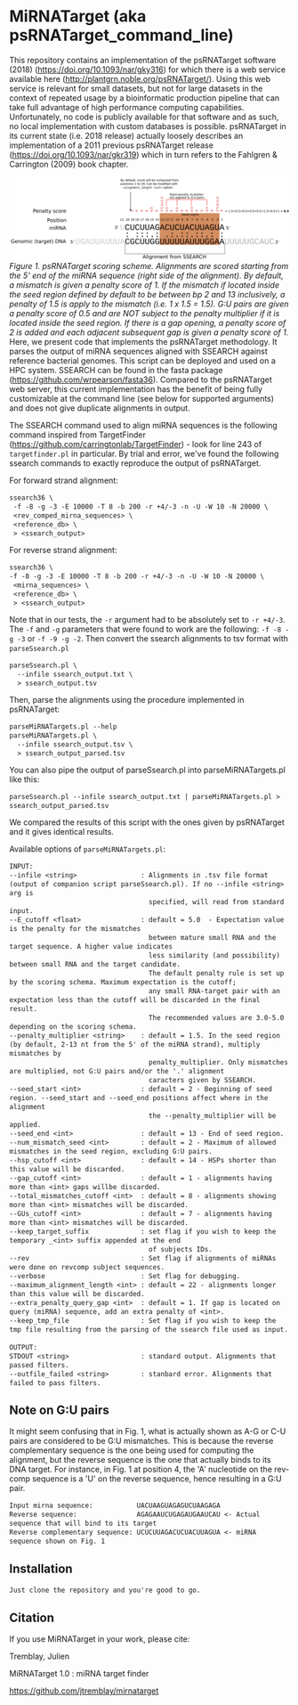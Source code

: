 # MiRNATarget (aka psRNATarget_command_line)

This repository contains an implementation of the psRNATarget software (2018) (https://doi.org/10.1093/nar/gky316) for which there is a web service available here (http://plantgrn.noble.org/psRNATarget/). Using this web service is relevant for small datasets, but not for large datasets in the context of repeated usage by a bioinformatic production pipeline that can take full advantage of high performance computing capabilities. Unfortunately, no code is publicly available for that software and as such, no local implementation with custom databases is possible. psRNATarget in its current state (i.e. 2018 release) actually loosely describes an implementation of a 2011 previous psRNATarget release (https://doi.org/10.1093/nar/gkr319) which in turn refers to the Fahlgren & Carrington (2009) book chapter.

![Figure 1](./mirnatarget_fig1.png)
*Figure 1. psRNATarget scoring scheme.
Alignments are scored starting from the 5' end of the miRNA sequence (right side of the alignment). By default, a mismatch is given a penalty score of 1. If the mismatch if located inside the seed region defined by default to be between bp 2 and 13 inclusively, a penalty of 1.5 is apply to the mismatch (i.e. 1 x 1.5 = 1.5). G:U pairs are given a penalty score of 0.5 and are NOT subject to the penalty multiplier if it is located inside the seed region. If there is a gap opening, a penalty score of 2 is added and each adjacent subsequent gap is given a penalty score of 1.*
Here, we present code that implements the psRNATarget methodology. It parses the output of miRNA sequences aligned with SSEARCH against reference bacterial genomes. This script can be deployed and used on a HPC system. SSEARCH can be found in the fasta package (https://github.com/wrpearson/fasta36). Compared to the psRNATarget web server, this current implementation has the benefit of being fully customizable at the command line (see below for supported arguments) and does not give duplicate alignments in output.

The SSEARCH command used to align miRNA sequences is the following command inspired from TargetFinder (https://github.com/carringtonlab/TargetFinder) - look for line 243 of ```targetfinder.pl``` in particular. By trial and error, we've found the following ssearch commands to exactly reproduce the output of psRNATarget.

For forward strand alignment:
```
ssearch36 \
 -f -8 -g -3 -E 10000 -T 8 -b 200 -r +4/-3 -n -U -W 10 -N 20000 \
 <rev_comped_mirna_sequences> \
 <reference_db> \
 > <ssearch_output>
```

For reverse strand alignment:
```
ssearch36 \
-f -8 -g -3 -E 10000 -T 8 -b 200 -r +4/-3 -n -U -W 10 -N 20000 \
 <mirna_sequences> \
 <reference_db> \
 > <ssearch_output>
```
Note that in our tests, the ```-r``` argument had to be absolutely set to ```-r +4/-3```. The ```-f``` and ```-g``` parameters that were found to work are the following:
```-f -8 -g -3``` or ```-f -9 -g -2```.
Then convert the ssearch alignments to tsv format with ```parseSsearch.pl```
```
parseSsearch.pl \
  --infile ssearch_output.txt \
  > ssearch_output.tsv
```

Then, parse the alignments using the procedure implemented in psRNATarget:
```
parseMiRNATargets.pl --help
parseMiRNATargets.pl \
  --infile ssearch_output.tsv \
  > ssearch_output_parsed.tsv
```
You can also pipe the output of parseSsearch.pl into parseMiRNATargets.pl like this:
```
parseSsearch.pl --infile ssearch_output.txt | parseMiRNATargets.pl > ssearch_output_parsed.tsv
```

We compared the results of this script with the ones given by psRNATarget and it gives identical results. 

Available options of ```parseMiRNATargets.pl```:
```
INPUT:
--infile <string>                : Alignments in .tsv file format (output of companion script parseSsearch.pl). If no --infile <string> arg is 
                                   specified, will read from standard input.
--E_cutoff <float>               : default = 5.0  - Expectation value is the penalty for the mismatches 
                                   between mature small RNA and the target sequence. A higher value indicates 
                                   less similarity (and possibility) between small RNA and the target candidate. 
                                   The default penalty rule is set up by the scoring schema. Maximum expectation is the cutoff; 
                                   any small RNA-target pair with an expectation less than the cutoff will be discarded in the final result. 
                                   The recommended values are 3.0-5.0 depending on the scoring schema. 
--penalty_multiplier <string>    : default = 1.5. In the seed region (by default, 2-13 nt from the 5' of the miRNA strand), multiply mismatches by 
                                   penalty_multiplier. Only mismatches are multiplied, not G:U pairs and/or the '.' alignment
                                   caracters given by SSEARCH.
--seed_start <int>               : default = 2 - Beginning of seed region. --seed_start and --seed_end positions affect where in the alignment 
                                   the --penalty_multiplier will be applied.
--seed_end <int>                 : default = 13 - End of seed region.
--num_mismatch_seed <int>        : default = 2 - Maximum of allowed mismatches in the seed region, excluding G:U pairs.
--hsp_cutoff <int>               : default = 14 - HSPs shorter than this value will be discarded.
--gap_cutoff <int>               : default = 1 - alignments having more than <int> gaps willbe discarded.
--total_mismatches_cutoff <int>  : default = 8 - alignments showing more than <int> mismatches will be discarded.
--GUs_cutoff <int>               : default = 7 - alignments having more than <int> mismatches will be discarded.
--keep_target_suffix             : set flag if you wish to keep the temporary _<int> suffix appended at the end
                                   of subjects IDs.
--rev                            : Set flag if alignments of miRNAs were done on revcomp subject sequences.
--verbose                        : Set flag for debugging.
--maximum_alignment_length <int> : default = 22 - alignments longer than this value will be discarded.
--extra_penalty_query_gap <int>  : default = 1. If gap is located on query (miRNA) sequence, add an extra penalty of <int>.
--keep_tmp_file                  : Set flag if you wish to keep the tmp file resulting from the parsing of the ssearch file used as input.

OUTPUT:
STDOUT <string>                  : standard output. Alignments that passed filters.
--outfile_failed <string>        : stanbard error. Alignments that failed to pass filters.

```
## Note on G:U pairs
It might seem confusing that in Fig. 1, what is actually shown as A-G or C-U pairs are considered to be G:U mismatches. This is because the reverse complementary sequence is the one being used for computing the alignment, but the reverse sequence is the one that actually binds to its DNA target. For instance, in Fig. 1 at position 4, the 'A' nucleotide on the rev-comp sequence is a 'U' on the reverse sequence, hence resulting in a G:U pair. 
```
Input mirna sequence:           UACUAAGUAGAGUCUAAGAGA
Reverse sequence:               AGAGAAUCUGAGAUGAAUCAU <- Actual sequence that will bind to its target
Reverse complementary sequence: UCUCUUAGACUCUACUUAGUA <- miRNA sequence shown on Fig. 1
```

## Installation
```
Just clone the repository and you're good to go.
```

## Citation
If you use MiRNATarget in your work, please cite:

Tremblay, Julien

MiRNATarget 1.0 : miRNA target finder

https://github.com/jtremblay/mirnatarget
